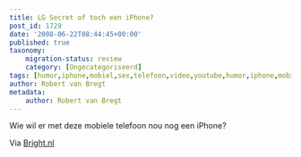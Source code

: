 ```yaml
---
title: LG Secret of toch een iPhone?
post_id: 1729
date: '2008-06-22T08:44:45+00:00'
published: true
taxonomy:
    migration-status: review
    category: [Ongecategoriseerd]
tags: [humor,iphone,mobiel,sex,telefoon,video,youtube,humor,iphone,mobiel,sex,telefoon,video,youtube]
author: Robert van Bregt
metadata:
    author: Robert van Bregt
---
```

Wie wil er met deze mobiele telefoon nou nog een iPhone?

 Via [Bright.nl](http://www.bright.nl/best-of-youtube-lg-secret)
